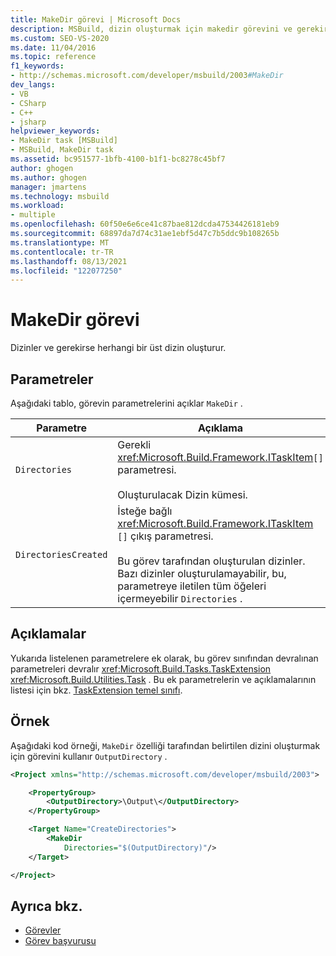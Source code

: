 ```yaml
---
title: MakeDir görevi | Microsoft Docs
description: MSBuild, dizin oluşturmak için makedir görevini ve gerekirse herhangi bir üst dizini nasıl kullandığını öğrenin.
ms.custom: SEO-VS-2020
ms.date: 11/04/2016
ms.topic: reference
f1_keywords:
- http://schemas.microsoft.com/developer/msbuild/2003#MakeDir
dev_langs:
- VB
- CSharp
- C++
- jsharp
helpviewer_keywords:
- MakeDir task [MSBuild]
- MSBuild, MakeDir task
ms.assetid: bc951577-1bfb-4100-b1f1-bc8278c45bf7
author: ghogen
ms.author: ghogen
manager: jmartens
ms.technology: msbuild
ms.workload:
- multiple
ms.openlocfilehash: 60f50e6e6ce41c87bae812dcda47534426181eb9
ms.sourcegitcommit: 68897da7d74c31ae1ebf5d47c7b5ddc9b108265b
ms.translationtype: MT
ms.contentlocale: tr-TR
ms.lasthandoff: 08/13/2021
ms.locfileid: "122077250"
---
```

# <a name="makedir-task"></a>MakeDir görevi

Dizinler ve gerekirse herhangi bir üst dizin oluşturur.

## <a name="parameters"></a>Parametreler

Aşağıdaki tablo, görevin parametrelerini açıklar `MakeDir` .

|Parametre|Açıklama|
|---------------|-----------------|
|`Directories`|Gerekli <xref:Microsoft.Build.Framework.ITaskItem>`[]` parametresi.<br /><br /> Oluşturulacak Dizin kümesi.|
|`DirectoriesCreated`|İsteğe bağlı <xref:Microsoft.Build.Framework.ITaskItem> `[]` çıkış parametresi.<br /><br /> Bu görev tarafından oluşturulan dizinler. Bazı dizinler oluşturulamayabilir, bu, parametreye iletilen tüm öğeleri içermeyebilir `Directories` .|

## <a name="remarks"></a>Açıklamalar

Yukarıda listelenen parametrelere ek olarak, bu görev sınıfından devralınan parametreleri devralır <xref:Microsoft.Build.Tasks.TaskExtension> <xref:Microsoft.Build.Utilities.Task> . Bu ek parametrelerin ve açıklamalarının listesi için bkz. [TaskExtension temel sınıfı](../msbuild/taskextension-base-class.md).

## <a name="example"></a>Örnek

Aşağıdaki kod örneği, `MakeDir` özelliği tarafından belirtilen dizini oluşturmak için görevini kullanır `OutputDirectory` .

```xml
<Project xmlns="http://schemas.microsoft.com/developer/msbuild/2003">

    <PropertyGroup>
        <OutputDirectory>\Output\</OutputDirectory>
    </PropertyGroup>

    <Target Name="CreateDirectories">
        <MakeDir
            Directories="$(OutputDirectory)"/>
    </Target>

</Project>
```

## <a name="see-also"></a>Ayrıca bkz.

- [Görevler](../msbuild/msbuild-tasks.md)
- [Görev başvurusu](../msbuild/msbuild-task-reference.md)
